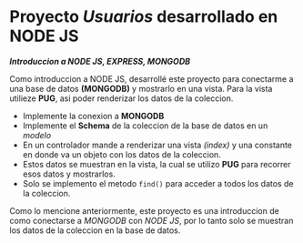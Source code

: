 # Proyecto *Usuarios* desarrollado en NODE JS

**_Introduccion a NODE JS, EXPRESS, MONGODB_**

Como introduccion a NODE JS, desarrollé este proyecto para conectarme a una base de datos **(MONGODB)** y mostrarlo en una vista.
Para la vista utilieze **PUG**, asi poder renderizar los datos de la coleccion.

- Implemente la conexion a **MONGODB**
- Implemente el **Schema** de la coleccion de la base de datos en un _modelo_
- En un controlador mande a renderizar una vista _(index)_ y una constante en donde va un objeto con los datos de la coleccion.
- Estos datos se muestran en la vista, la cual se utilizo **PUG** para recorrer esos datos y mostrarlos.
- Solo se implemento el metodo `find()` para acceder a todos los datos de la coleccion.

Como lo mencione anteriormente, este proyecto es una introduccion de como conectarse a _MONGODB_ con _NODE JS_,
por lo tanto solo se muestran los datos de la coleccion en la base de datos.
